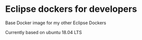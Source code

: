 Eclipse dockers for developers
===================
Base Docker image for my other Eclipse Dockers

Currently based on ubuntu 18.04 LTS
